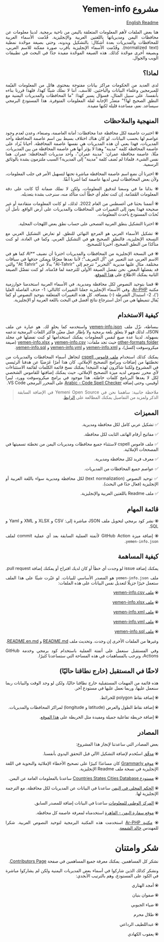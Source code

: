 <div dir="rtl" align="justify">

<h1>مشروع Yemen-info </h1>

[English Readme](./README.en.md)

هنا بعض الملفات لأهم المعلومات المتعلقة باليمن من ناحية برمجية. لدينا معلومات عن محافظات اليمن ومديرياتها باللغتين العربية والإنجليزية. قُدّمت الأسماء العربية للمحافظات والمديريات بعدة أشكال: بالتشكيل وبدونه، وحتى بصيغة موحّدة نمطية (normalized text).
وقُدّمت الأسماء الإنجليزية بأقرب صورة ممكنة للاسم العربي، وبصيغة أخرى موحّدة كذلك.
هذه الصيغة الموحّدة مفيدة جدًا في البحث في تطبيقات الويب والجوال.

## لماذا؟

لدى العديد من الحكومات مراكز بيانات مفتوحة بمحتوى هائل من المعلومات القيّمة للمبرمجين وعلماء البيانات والباحثين. للأسف، أننا لا نملك شيئًا كهذا، فلهذا قررنا بناءه بأنفسنا.
على سبيل المثال، فسؤال يسير كهذا: "ما المحافظات والمديريات اليمنية مع النطق الصحيح لها؟" متعذّر الإجابة لقلة المعلومات المتوفرة.
هذا المستودع البرمجي سيساعد. نعم، مساعدة قليلة لكنها مفيدة.

## المنهجية والملاحظات

⦿ اختيرت عاصمة لكل محافظة عدا محافظات: أمانة العاصمة، وصنعاء، وعدن لعدم وجود عواصم لها بحسب البيانات. لو كان هناك اختلاف بسيط بين اسم عاصمة المحافظة وأحد المديريات، فهذا يعني أن هذه المديريات هي نفسها عاصمة المحافظة. أحيانا يُزاد على عاصمة المحافظة كلمة "مدينة" وهذا لا يؤثر أنها هي عاصمة المحافظة من بين المديريات. مثًلا، عاصمة محافظة عمران: "مدينة عمران"، وأحد مديريات المحافظة: عمران. هما نفس الشيء. فلماذا لم نُضف كلمة "مدينة" إلى المديرية؟ السبب ملتزمون بشدة بالوثائق الرسمية.

⦿ اخترنا أن نضع اسم عاصمة المحافظة مباشرة تحتها لتسهيل الأمر في جلب المعلومات، ولأن بعض المحافظات ليس لديها عاصمة كما أشرنا آنفًا.

⦿ بذلنا ما في وسعنا لتدقيق المعلومات، ولكن لا نملك ضمانة أيًا كانت على دقة المعلومات المُقدّمة. إن كنت تعلم أي خطًأ أنت متأكد منه، سنرحب بشدة بتعديله.

⦿ أتممنا بحثنا في أغسطس من العام 2022. لذلك، لو كانت المعلومات متقادمة أو غير صحيحة فهذا يعود إلى التغييرات في المحافظات والمديريات على أرض الواقع. نأمل أن نُحدّث المستودع بأحدث المعلومات.

⦿ اخترنا التشكيل بنطق العربية الفصحى على حساب نطق بعض اللهجات المحلية.

⦿ تشكيل الأسماء العربي هو المرجع النهائي للنطق. لو تعارض التشكيل العربي مع النسخة الإنجليزية، فالنطق الصحيح هو في التشكيل العربي. وكما في العادة، لو كنت متأكدًا من النطق الصحيح، أخبرنا للتصحيح.

⦿ في النسخة الإنجليزية من المحافظات والمديريات اخترنا أن نضيف _\*\*Al_ كما هو في الاسم العربي عند التعبير عن "أل التعريف"؛ لأننا نعدها معرّفًا ويمكن حذفها في سياقات مختلفة. مثال عليها مديرية "التحرير" تترجم إلى "Al-Tahrir" بدلًا عن "At Tahrir" والتي قد يفضلها البعض. نحن نفضل الصيغة الأولى للترجمة لما قدّمناه. لو كنت تفضّل الصيغة الثانية يمكنك الاطلاع على [هذا الموقع](https://yemenlg.org/governorates).

⦿ قمنا بتوحيد النصوص لكل محافظة ومديرية. في الأسماء العربية استخدمنا خوارزمية مكتبة [Ar-PHP](https://ar-php.org/github/examples/standard.php). وفي الأسماء الإنجليزية جعلنا التغييرات كالتالي: 1- حذف الفاصلة العليا (')، 2- استبدال الشرطة (-) بمسافة. كل هذه التغييرات المتعلقة بتوحيد النصوص أو كما يُقال تنميطها هي من أجل استرجاع نتائج أفضل في البحث باللغة العربية أو الإنجليزية.

## كيفية الاستخدام

ببساطة، نزّل ملف [yemen-info.json](https://github.com/Yemeni-Open-Source/Yemen-info/blob/main/yemen-info.json) واستخدمه كما يحلو لك. هو عبارة عن ملف JSON، لذلك فهو لا يتعلق بلغة برمجية ولا بإطار عمل معيّن فأكثر اللغات البرمجية تدعمه بسهولة.
لدينا عدة صيغ لنفس المعلومات يمكنك استخدامها لو كنت تفضلها في مجلد [other-formats folder](https://github.com/Yemeni-Open-Source/Yemen-info/tree/main/other-formats) حيث تجد ملفات:
[yemen-info.csv](./other-formats/yemen-info.csv) و [yemen-info.xlsx](./other-formats/yemen-info.xlsx) (صيغة ميكروسوفت إكسل)، و [yemen-info.xml](./other-formats/yemen-info.xml)
و [yemen-info.yml](./other-formats/yemen-info.yml) و [yemen-info.sql](./other-formats/yemen-info.sql).

يمكنك كذلك استخدام [ملف قاموس cspell](https://github.com/Yemeni-Open-Source/Yemen-info/blob/main/.cspell/custom-dictionary-workspace.txt) لتجاهل أسماء المحافظات والمديريات من تخطئتها من إضافات وبرامج التصحيح الإملائي. كان هذا أمرًا عَرَضيًا عن هدفنا الرئيسي في المشروع ولكننا شاكرون لهذه النتيجة!
يمكنك نسخ قائمة الكلمات لقائمة الاستثناءات لأي محرر نصوص لديه ميزة التصحيح الإملائي، حيث يمكنك إضافتها للقاموس الشخصي لكل لا يعدها البرنامج كلمات خاطئة. هذا موجود في برامج ميكروسوفت وورد، ليبرا أوفيس، وحتى إضافة [Arabic - Code Spell Checker](https://marketplace.visualstudio.com/items?itemName=streetsidesoftware.code-spell-checker-arabic) على المحرر البرمجي VS Code.

> ملاحظة جانبية: ساهمنا نحن في Yemeni Open Source في الإضافة السابقة الذكر ولمزيد من التفاصيل يمكنك المطالعة على [الرابط](https://github.com/Yemeni-Open-Source/impactful-contributions).

## المميزات

✅ تشكيل عربي كامل لكل محافظة ومديرية.

✅ مفاتيح أرقام الهاتف الثابت لكل محافظة.

✅ ملف قاموس cspell لاستثناء جميع محافظات ومديريات اليمن من تخطئة تسميتها في المصححات الإملائية.

✅ معرف فريد لكل محافظة ومديرية.

✅ عواصم جميع المحافظات من المديريات.

✅ توحيد النصوص (text normalization) لكل محافظة ومديرية سواء باللغة العربية أو الإنجليزية (فعال جدًا في البحث).

✅ ملف Readme باللغتين العربية والإنجليزية.

## قائمة المهام

⦿ نشر كود برمجي لتحويل ملف JSON مباشرة إلى: CSV و XLSX و XML و Yaml و SQL.

⦿ إضافة ميزة GitHub Action لأتمتة العملية السابقة بعد أي عملية commit لملف `yemen-info.json`.

## كيفية المساهمة

يمكنك إضافة issue لو وجدت أي خطأ أو كان لديك اقتراح أو يمكنك إضافة pull request.

ملف `yemen-info.json` هو المصدر الأساسي للبيانات. لو غيّرت شيئًا على هذا الملف ستعمل خيرًا جزيلًا لتعديل نفس البيانات على هذه الملفات:

⦿ [ملف yemen-info.csv]('./other-formats/yemen-info.csv')

⦿ [ملف yemen-info.xlsx](./other-formats/yemen-info.xlsx)

⦿ [ملف yemen-info.xml](./other-formats/yemen-info.xml)

⦿ [ملف yemen-info.yml]('./other-formats/yemen-info.yml')

⦿ [ملف yemen-info.sql]('./other-formats/yemen-info.sql')

وغيرها من الملفات الأخرى إن وجدت. وتحديث ملف [README.md](./README.md) و [README.en.md](./README.en.md).

وفي المستقبل سنعمل على أتمتة العملية باستخدام كود برمجي وخدمة GitHub Actions، ونرحب بالمساهمات في هذه المساحة التي ستساعدنا كثيرًا.

## لاحقًا في المستقبل (خارج نطاقنا حاليًا)

هذه قائمة من المهمات المستقبلية خارج نطاقنا حاليًا، ولكن لو وجد الوقت والبيانات ربما سنعمل عليها، وربما نعمل عليها في مستودع آخر.

⦿ إضافة نقاط polygon للخرائط.

⦿ إضافة نقاط الطول والعرض (latitude و longitude) لمراكز المحافظات والمديريات.

⦿ إضافة خريطة تفاعلية جميلة ومفيدة مثل الخريطة على [هذا الموقع](https://yemenlg.org/ar/).

## المصادر

بعض المصادر التي ساعدتنا لإنجاز هذا المشروع:

⦿ [مدقّق](https://dictionary.alc.ae/modaqiq) استُخدم لإضافة التشكيل الآلي قبل التحقق اليدوي بأنفسنا.

⦿ [موقع Grammarly](https://app.grammarly.com/) كان مساعدًا كبيرًا على تصحيح الأخطاء الإملائية والنحوية في اللغة الإنجليزية في نسخة ملف Readme الإنجليزية.

⦿ [مستودع Countries States Cities Database](https://github.com/dr5hn/countries-states-cities-database) ساعدنا بالمعلومات العامة عن اليمن.

⦿ [الحكم المحلي في اليمن](https://yemenlg.org/ar/) ساعدنا في البيانات عن المديريات لكل محافظة، مع الترجمة الإنجليزية لها.

⦿ [المركز الوطني للمعلومات](https://yemen-nic.info/yemen/gover/) ساعدنا في البيانات إضافة للمصدر السابق.

⦿ [موقع سفارة اليمن - القاهرة](http://www.yemenembassy-cairo.com/aboutyemen6.asp) استخدمناه لمعرفة عاصمة كل محافظة.

⦿ [مكتبة Ar-PHP](https://github.com/khaled-alshamaa/ar-php) استخدمت هذه المكتبة البرمجية لتوحيد النصوص العربية. شكرا للمهندس [خالد الشمعة](https://github.com/khaled-alshamaa).

# شكر وامتنان

نشكر كل المساهمين. يمكنك معرفة جميغ المساهمين في صفحة [Contributors Page](https://github.com/Yemeni-Open-Source/Yemen-info/graphs/contributors).

ونشكر كذلك الذين شاركوا في أسماء بعض المديريات اليمنية ولكن لم يشاركوا مباشرة في الكود على المستودع، وهم بالترتيب الأبجدي:

⦿ أمجد الهتاري

⦿ صفوان بنيان

⦿ ضياء الجبوبي

⦿ طلال محرم

⦿ عبداللطيف الرداعي

⦿ يعقوب الكهادي

</div>
